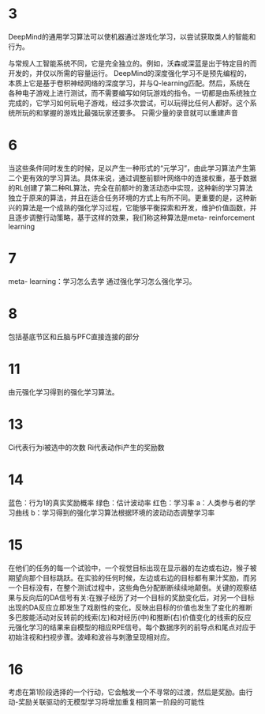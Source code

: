 # 3

DeepMind的通用学习算法可以使机器通过游戏化学习，以尝试获取类人的智能和行为。

与常规人工智能系统不同，它是完全独立的。例如，沃森或深蓝是出于特定目的而开发的，并仅以所需的容量运行。
DeepMind的深度强化学习不是预先编程的，本质上它是基于卷积神经网络的深度学习，并与Q-learning匹配。然后，系统在各种电子游戏上进行测试，而不需要编写如何玩游戏的指令。一切都是由系统独立完成的，它学习如何玩电子游戏，经过多次尝试，可以玩得比任何人都好。这个系统所玩的和掌握的游戏比最强玩家还要多。
只需少量的录音就可以重建声音

# 6

当这些条件同时发生的时候，足以产生一种形式的“元学习”，由此学习算法产生第二个更有效的学习算法。具体来说，通过调整前额叶网络中的连接权重，基于数据的RL创建了第二种RL算法，完全在前额叶的激活动态中实现，这种新的学习算法独立于原来的算法，并且在适合任务环境的方式上有所不同。更重要的是，这种新兴的算法是一个成熟的强化学习过程，它能够平衡探索和开发，维护价值函数，并且逐步调整行动策略，基于这样的效果，我们称这种算法是meta- reinforcement learning

# 7

meta- learning：学习怎么去学
通过强化学习怎么强化学习。

# 8

包括基底节区和丘脑与PFC直接连接的部分

# 11

由元强化学习得到的强化学习算法。

# 13

Ci代表行为i被选中的次数
Ri代表动作i产生的奖励数

# 14

蓝色：行为1的真实奖励概率
绿色：估计波动率
红色：学习率
a：人类参与者的学习曲线
b：学习得到的强化学习算法根据环境的波动动态调整学习率

# 15

在他们的任务的每一个试验中，一个视觉目标出现在显示器的左边或右边，猴子被期望向那个目标跳跃。在实验的任何时候，左边或右边的目标都有果汁奖励，而另一个目标没有，在整个测试过程中，这些角色分配断断续续地颠倒。关键的观察结果与反向后的DA信号有关:在猴子经历了对一个目标的奖励变化后，对另一个目标出现的DA反应立即发生了戏剧性的变化，反映出目标的价值也发生了变化的推断
多巴胺能活动对反转前的线索(左)和对经历(中)和推断(右)价值变化的线索的反应
元强化学习的结果来自模型的相应RPE信号。每个数据序列的前导点和尾点对应于初始注视和扫视步骤。波峰和波谷与刺激呈现相对应。

# 16

考虑在第1阶段选择的一个行动，它会触发一个不寻常的过渡，然后是奖励。由行动-奖励关联驱动的无模型学习将增加重复相同第一阶段的可能性

